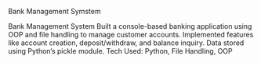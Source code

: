 Bank Management Symstem

Bank Management System Built a console-based banking application using OOP and file handling to manage customer accounts. Implemented features like account creation, deposit/withdraw, and balance inquiry. Data stored using Python’s pickle module. Tech Used: Python, File Handling, OOP
